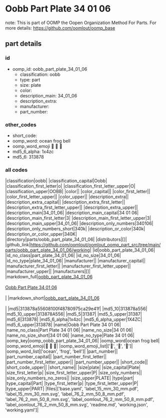 # Oobb Part Plate 34 01 06  

note: This is part of OOMP the Oopen Organization Method For Parts. For more details: https://github.com/oomlout/oomp_base

##  part details





### id
* oomp_id: oobb_part_plate_34_01_06
  * classification: oobb
  * type: part
  * size: plate
  * color: 
  * description_main: 34_01_06
  * description_extra: 
  * manufacturer: 
  * part_number: 

### other_codes
* short_code: 
* oomp_word: ocean frog bell
* oomp_word_emoji :ocean: :frog: :bell:
* md5_6_alpha: 1x4zc
* md5_6: 313878

### all codes 
|classification|oobb|
|classification_capital|Oobb|
|classification_first_letter|o|
|classification_first_letter_upper|O|
|classification_upper|OOBB|
|color||
|color_capital||
|color_first_letter||
|color_first_letter_upper||
|color_upper||
|description_extra||
|description_extra_capital||
|description_extra_first_letter||
|description_extra_first_letter_upper||
|description_extra_upper||
|description_main|34_01_06|
|description_main_capital|34 01 06|
|description_main_first_letter|3|
|description_main_first_letter_upper|3|
|description_main_upper|34_01_06|
|description_only_numbers|340106|
|description_only_numbers_short|340k|
|description_or_color|340k|
|description_or_color_upper|340K|
|directory|parts/oobb_part_plate_34_01_06|
|distributors|[]|
|github_link|https://github.com/oomlout/oomlout_oomp_part_src/tree/main/parts/oobb_part_plate_34_01_06/working|
|id|oobb_part_plate_34_01_06|
|id_no_class|part_plate_34_01_06|
|id_no_size|34_01_06|
|id_no_type|plate_34_01_06|
|manufacturer||
|manufacturer_capital||
|manufacturer_first_letter||
|manufacturer_first_letter_upper||
|manufacturer_upper||
|manufacturers|[]|
|markdown_full|[oobb_part_plate_34_01_06](https://github.com/oomlout/oomlout_oomp_part_src/tree/main/parts/oobb_part_plate_34_01_06/working)<br>[](https://github.com/oomlout/oomlout_oomp_part_src/tree/main/parts/oobb_part_plate_34_01_06/working)<br>[Oobb Part Plate 34 01 06](https://github.com/oomlout/oomlout_oomp_part_src/tree/main/parts/oobb_part_plate_34_01_06/working)<br><br>|
|markdown_short|[oobb_part_plate_34_01_06](https://github.com/oomlout/oomlout_oomp_part_src/tree/main/parts/oobb_part_plate_34_01_06/working)<br><br>|
|md5|313878a55608100f48780975ca29e41f|
|md5_10|313878a556|
|md5_10_upper|313878A556|
|md5_5|31387|
|md5_5_upper|31387|
|md5_6|313878|
|md5_6_alpha|1x4zc|
|md5_6_alpha_upper|1X4ZC|
|md5_6_upper|313878|
|name|Oobb Part Plate 34 01 06|
|name_no_class|Part Plate 34 01 06|
|name_no_size|34 01 06|
|name_no_size_short|34 01 06|
|name_no_type|Plate 34 01 06|
|oomp_key|oomp_oobb_part_plate_34_01_06|
|oomp_word|ocean frog bell|
|oomp_word_emoji|:ocean: :frog: :bell:|
|oomp_word_emoji_list|[':ocean:', ':frog:', ':bell:']|
|oomp_word_list|['ocean', 'frog', 'bell']|
|part_number||
|part_number_capital||
|part_number_first_letter||
|part_number_first_letter_upper||
|part_number_upper||
|short_code||
|short_code_upper||
|short_name||
|size|plate|
|size_capital|Plate|
|size_first_letter|p|
|size_first_letter_upper|P|
|size_only_numbers||
|size_only_numbers_no_zeros||
|size_upper|PLATE|
|type|part|
|type_capital|Part|
|type_first_letter|p|
|type_first_letter_upper|P|
|type_upper|PART|
|files|['base.yaml', 'label_15_mm_30_mm.pdf', 'label_15_mm_30_mm.svg', 'label_76_2_mm_50_8_mm.pdf', 'label_76_2_mm_50_8_mm.svg', 'label_oomlout_76_2_mm_50_8_mm.pdf', 'label_oomlout_76_2_mm_50_8_mm.svg', 'readme.md', 'working.json', 'working.yaml']|
